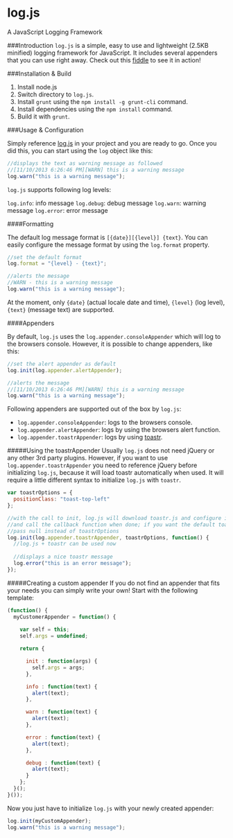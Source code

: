 log.js
======

A JavaScript Logging Framework

###Introduction
`log.js` is a simple, easy to use and lightweight (2.5KB minified) logging framework for JavaScript. It includes several
appenders that you can use right away. Check out this [fiddle](http://jsfiddle.net/BF3qh/) to see it in action!

###Installation & Build
1.  Install node.js
2.  Switch directory to `log.js`.
3.  Install `grunt` using the `npm install -g grunt-cli` command.
4.  Install dependencies using the `npm install` command.
5.  Build it with `grunt`.

###Usage & Configuration 

Simply reference [log.js](dist/log-0.0.1.min.js) in your project and you are ready to go. Once you did this,
you can start using the `log` object like this:

```js
//displays the text as warning message as followed
//[11/10/2013 6:26:46 PM][WARN] this is a warning message
log.warn("this is a warning message");
```

`log.js` supports following log levels:

`log.info`: info message
`log.debug`: debug message
`log.warn`: warning message
`log.error`: error message

####Formatting

The default log message format is `[{date}][{level}] {text}`. You can easily configure the message format by
using the `log.format` property.

```js
//set the default format
log.format = "{level} - {text}";

//alerts the message
//WARN - this is a warning message
log.warn("this is a warning message");
```
At the moment, only `{date}` (actual locale date and time), `{level}` (log level), `{text}` (message text) are supported.

####Appenders

By default, `log.js` uses the `log.appender.consoleAppender` which will log to the browsers console. However,
it is possible to change appenders, like this:

```js
//set the alert appender as default
log.init(log.appender.alertAppender);

//alerts the message
//[11/10/2013 6:26:46 PM][WARN] this is a warning message
log.warn("this is a warning message");
```

Following appenders are supported out of the box by `log.js`:
- `log.appender.consoleAppender`: logs to the browsers console.
- `log.appender.alertAppender`: logs by using the browsers alert function.
- `log.appender.toastrAppender`: logs by using [toastr](https://github.com/CodeSeven/toastr).

#####Using the toastrAppender
Usually `log.js` does not need jQuery or any other 3rd party plugins. However, if you want to use 
`log.appender.toastrAppender` you need to reference jQuery before initializing `log.js`, because it will load
toastr automatically when used. It will require a little different syntax to initialize `log.js` with `toastr`.

```js
var toastrOptions = {
  positionClass: "toast-top-left"
};

//with the call to init, log.js will download toastr.js and configure it using the toastrOptions
//and call the callback function when done; if you want the default toastr configuration
//pass null instead of toastrOptions
log.init(log.appender.toastrAppender, toastrOptions, function() {
  //log.js + toastr can be used now
  
  //displays a nice toastr message
  log.error("this is an error message");
});
```

#####Creating a custom appender
If you do not find an appender that fits your needs you can simply write your own! Start with the following template:

```js
(function() {
  myCustomerAppender = function() {
    
    var self = this;
    self.args = undefined;

    return {

      init : function(args) {
        self.args = args;
      },

      info : function(text) {
        alert(text);
      },

      warn : function(text) {
        alert(text);
      },

      error : function(text) {
        alert(text);
      },

      debug : function(text) {
        alert(text);
      }
    };
  }();
}());
```

Now you just have to initialize `log.js` with your newly created appender:

```js
log.init(myCustomAppender);
log.warn("this is a warning message");
```
